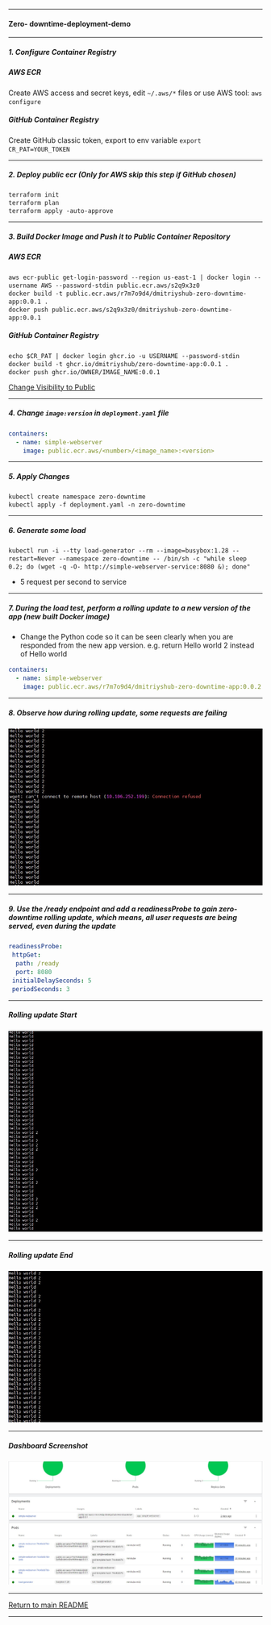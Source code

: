 *********************************************************************
#### Zero- downtime-deployment-demo
*********************************************************************
##### 1. Configure Container Registry
##### AWS ECR
Create AWS access and secret keys, edit `~/.aws/*` files or use AWS tool: `aws configure`
##### GitHub Container Registry
Create GitHub classic token, export to env variable `export CR_PAT=YOUR_TOKEN`
*********************************************************************
##### 2. Deploy public ecr (Only for AWS skip this step if GitHub chosen)
```shell
terraform init
terraform plan
terraform apply -auto-approve
```
*********************************************************************
##### 3. Build Docker Image and Push it to Public Container Repository
##### AWS ECR
```shell
aws ecr-public get-login-password --region us-east-1 | docker login --username AWS --password-stdin public.ecr.aws/s2q9x3z0
docker build -t public.ecr.aws/r7m7o9d4/dmitriyshub-zero-downtime-app:0.0.1 .
docker push public.ecr.aws/s2q9x3z0/dmitriyshub-zero-downtime-app:0.0.1
```
##### GitHub Container Registry
```shell
echo $CR_PAT | docker login ghcr.io -u USERNAME --password-stdin
docker build -t ghcr.io/dmitriyshub/zero-downtime-app:0.0.1 .
docker push ghcr.io/OWNER/IMAGE_NAME:0.0.1
```
[Change Visibility to Public](https://docs.github.com/en/packages/learn-github-packages/configuring-a-packages-access-control-and-visibility)

*********************************************************************
##### 4. Change `image:version` in `deployment.yaml` file
```yaml
containers:
  - name: simple-webserver
    image: public.ecr.aws/<number>/<image_name>:<version>
```
*********************************************************************
##### 5. Apply Changes
```shell
kubectl create namespace zero-downtime
kubectl apply -f deployment.yaml -n zero-downtime
```
*********************************************************************
##### 6. Generate some load 
```shell
kubectl run -i --tty load-generator --rm --image=busybox:1.28 --restart=Never --namespace zero-downtime -- /bin/sh -c "while sleep 0.2; do (wget -q -O- http://simple-webserver-service:8080 &); done"
```
* 5 request per second to service
*********************************************************************
##### 7. During the load test, perform a rolling update to a new version of the app (new built Docker image)
* Change the Python code so it can be seen clearly when you are responded from the new app version. e.g. return Hello world 2 instead of Hello world
```yaml
containers:
  - name: simple-webserver
    image: public.ecr.aws/r7m7o9d4/dmitriyshub-zero-downtime-app:0.0.2
```
*********************************************************************
##### 8. Observe how during rolling update, some requests are failing
![Error Screenshot](img/zero_downtime_err.jpg)
*********************************************************************
##### 9. Use the /ready endpoint and add a readinessProbe to gain zero-downtime rolling update, which means, all user requests are being served, even during the update
```yaml
readinessProbe:
 httpGet:
  path: /ready
  port: 8080
 initialDelaySeconds: 5
 periodSeconds: 3
```
*********************************************************************
##### Rolling update Start
![Start Screenshot](img/zero_downtime_start.jpg)
*********************************************************************
##### Rolling update End
![End Screenshot](img/zero_downtime_end.jpg)
*********************************************************************
##### Dashboard Screenshot
![Dashboard Screenshot](img/zero_downtime_dashboard.jpg)
*********************************************************************
[Return to main README](https://github.com/dmitriyshub/kube-hub)
*********************************************************************